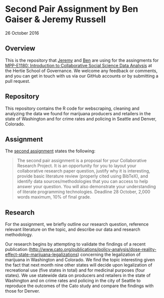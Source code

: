 # Second Pair Assignment by Ben Gaiser & Jeremy Russell
26 October 2016

## Overview
This is the repository that [Jeremy](https://github.com/jrus87) and [Ben](https://github.com/BenjaminGaiser) are using for the assingments for [MPP-E1180: Introduction to Collaborative Social Science Data Analysis](https://github.com/HertieDataScience) at the Hertie School of Governance. We welcome any feedback or comments, and you can get in touch with us via our GitHub accounts or by submitting a pull request. 

## Repository
This repository contains the R code for webscraping, cleaning and analyzing the data we found for marijuana producers and retailers in the state of Washington and for crime rates and policing in Seattle and Denver, Colorado.

## Assignment
The [second assignment](https://github.com/HertieDataScience/SyllabusAndLectures/blob/master/README.md) states the following:
>The second pair assignment is a proposal for your Collaborative Research Project. It is an opportunity for you to layout your collaborative research paper question, justify why it is interesting, provide basic literature review (properly cited using BibTeX), and identify data sources/methodologies that you can access to help answer your question. You will also demonstrate your understanding of literate programming technologies. Deadline 28 October, 2,000 words maximum, 10% of final grade.

## Research 
For the assignment, we briefly outline our research question, reference relevant literature on the topic, and describe our data and research methodology.

Our research begins by attempting to validate the findings of a recent publication (http://www.cato.org/publications/policy-analysis/dose-reality-effect-state-marijuana-legalizations) concerning the legalization of marijuana in Washington and Colorado. We find the topic interesting given the fact that next month nine other states will decide upon legalization of recreational use (five states in total) and for medicinal purposes (four states). We use statewide data on producers and retailers in the state of Washington and on crime rates and policing in the city of Seattle to reproduce the outcomes of the Cato study and compare the findings with those for Denver.